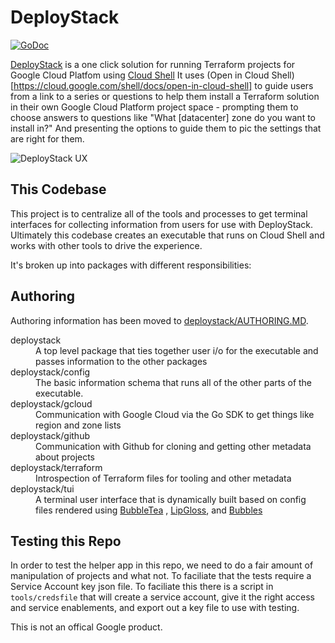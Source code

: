 # DeployStack
[![GoDoc](https://godoc.org/github.com/GoogleCloudPlatform/deploystack?status.svg)](https://godoc.org/github.com/GoogleCloudPlatform/deploystack)


[DeployStack](http://deploystack.dev) is a one click solution for running 
Terraform projects for Google Cloud Platfom using [Cloud Shell](https://cloud.google.com/shell) 
It uses (Open in Cloud Shell)[https://cloud.google.com/shell/docs/open-in-cloud-shell] 
to guide users from a link to a series or questions to help them install a 
Terraform solution in their own Google Cloud Platform project space - prompting 
them to choose answers to questions like "What [datacenter] zone do you want to 
install in?" And presenting the options to guide them to pic the settings that 
are right for them. 

![DeployStack UX](/assets/demo.gif)


## This Codebase

This project is to centralize all of the tools and processes to get terminal
interfaces for collecting information from users for use with DeployStack. 
Ultimately this codebase creates an executable that runs on Cloud Shell and 
works with other tools to drive the experience.

It's broken up into packages with different responsibilities: 



## Authoring
Authoring information has been moved to [deploystack/AUTHORING.MD](/AUTHORING.MD).

<dl>
  <dt>deploystack</dt>
  <dd>A top level package that ties together user i/o for the executable and 
  passes information to the other packages</dd>
  <dt>deploystack/config</dt>
  <dd>The basic information schema that runs all of the other parts of the 
  executable.</dd>
  <dt>deploystack/gcloud</dt>
  <dd>Communication with Google Cloud via the Go SDK to get things like
  region and zone lists</dd>
  <dt>deploystack/github</dt>
  <dd>Communication with Github for cloning and getting other metadata about 
  projects</dd>
  <dt>deploystack/terraform</dt>
  <dd>Introspection of Terraform files for tooling and other metadata</dd>
  <dt>deploystack/tui</dt>
  <dd>A terminal user interface that is dynamically built based on config files
  rendered using <a href="https://github.com/charmbracelet/bubbletea">BubbleTea</a> , 
  <a href="https://github.com/charmbracelet/lipgloss">LipGloss</a>, and 
  <a href="https://github.com/charmbracelet/bubbles">Bubbles</a> </dd>
</dl>

## Testing this Repo

In order to test the helper app in this repo, we need to do a fair amount of
manipulation of projects and what not. To faciliate that the tests require a
Service Account key json file. To faciliate this there is a script in
`tools/credsfile` that will create a service account, give it the right access
and service enablements, and export out a key file to use with testing.

This is not an offical Google product.
